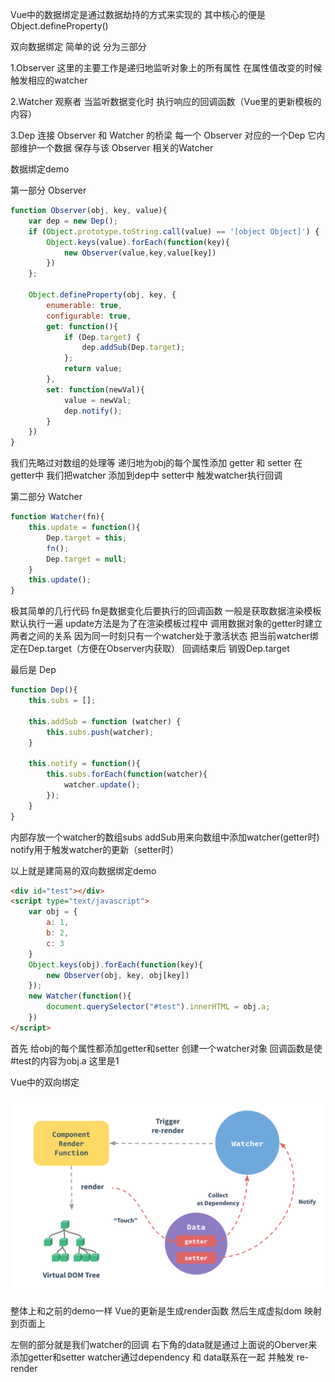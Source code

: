 Vue中的数据绑定是通过数据劫持的方式来实现的 其中核心的便是 Object.defineProperty()

双向数据绑定 简单的说 分为三部分

1.Observer 这里的主要工作是递归地监听对象上的所有属性 在属性值改变的时候 触发相应的watcher

2.Watcher 观察者 当监听数据变化时 执行响应的回调函数（Vue里的更新模板的内容）

3.Dep 连接 Observer 和 Watcher 的桥梁 每一个 Observer 对应的一个Dep 它内部维护一个数据 保存与该 Observer 相关的Watcher

数据绑定demo

第一部分 Observer

```javascript
function Observer(obj, key, value){
	var dep = new Dep();
	if (Object.prototype.toString.call(value) == '[object Object]') {
		Object.keys(value).forEach(function(key){
			new Observer(value,key,value[key])
		})
	};

	Object.defineProperty(obj, key, {
		enumerable: true,
    	configurable: true,
    	get: function(){
    		if (Dep.target) {
    			dep.addSub(Dep.target);
    		};
    		return value;
    	},
    	set: function(newVal){
    		value = newVal;
    		dep.notify();
    	}
	})
}
```

我们先略过对数组的处理等 递归地为obj的每个属性添加 getter 和 setter 在getter中 我们把watcher 添加到dep中 setter中 触发watcher执行回调

第二部分 Watcher

```javascript
function Watcher(fn){
	this.update = function(){
		Dep.target = this;
		fn();
		Dep.target = null;
	}
	this.update();
}
```

极其简单的几行代码 fn是数据变化后要执行的回调函数 一般是获取数据渲染模板 默认执行一遍 update方法是为了在渲染模板过程中 调用数据对象的getter时建立两者之间的关系 因为同一时刻只有一个watcher处于激活状态 把当前watcher绑定在Dep.target（方便在Observer内获取） 回调结束后 销毁Dep.target

最后是 Dep

```javascript
function Dep(){
	this.subs = [];

	this.addSub = function (watcher) {
		this.subs.push(watcher);
	}

	this.notify = function(){
		this.subs.forEach(function(watcher){
			watcher.update();
		});
	}
}
```

内部存放一个watcher的数组subs addSub用来向数组中添加watcher(getter时) notify用于触发watcher的更新（setter时）

以上就是建简易的双向数据绑定demo 

```html
<div id="test"></div>
<script type="text/javascript">
	var obj = {
		a: 1,
		b: 2,
		c: 3
	}
	Object.keys(obj).forEach(function(key){
		new Observer(obj, key, obj[key])
	});
	new Watcher(function(){
		document.querySelector("#test").innerHTML = obj.a;
	})
</script>
```

首先 给obj的每个属性都添加getter和setter 创建一个watcher对象 回调函数是使#test的内容为obj.a 这里是1

Vue中的双向绑定

<img src="./img/pic1.png" />

整体上和之前的demo一样 Vue的更新是生成render函数 然后生成虚拟dom 映射到页面上

左侧的部分就是我们watcher的回调 右下角的data就是通过上面说的Oberver来添加getter和setter watcher通过dependency 和 data联系在一起 并触发 re-render


